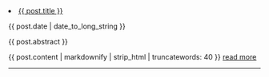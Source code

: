 <li>
	<a href="{{ post.url }}">{{ post.title }}</a>
	<p>{{ post.date | date_to_long_string }}</p>
	<abstract>{{ post.abstract }}</abstract>
	<p>
		{{ post.content | markdownify | strip_html | truncatewords: 40 }}
		<a href="{{ post.url }}">read more</a>
	</p>
	<hr/>
</li>
